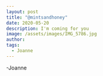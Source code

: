 ```yaml
---
layout: post
title: "@mintsandhoney"
date: 2020-05-20
description: I'm coming for you
image: /assets/images/IMG_5786.jpg
author: 
tags: 
  - Joanne
---
```

-Joanne
